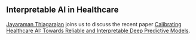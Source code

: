 ## Interpretable AI in Healthcare

[Jayaraman Thiagarajan](https://jjthiagarajan.com/) joins us to discuss the recent paper [Calibrating Healthcare AI: Towards Reliable and Interpretable Deep Predictive Models](https://arxiv.org/abs/2004.14480).
